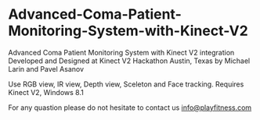 # Advanced-Coma-Patient-Monitoring-System-with-Kinect-V2
Advanced Coma Patient Monitoring System with Kinect V2 integration
Developed and Designed at Kinect V2 Hackathon Austin, Texas by Michael Larin and Pavel Asanov

Use RGB view, IR view, Depth view, Sceleton and Face tracking.
Requires Kinect V2, Windows 8.1

For any quastion please do not hesitate to contact us info@playfitness.com

